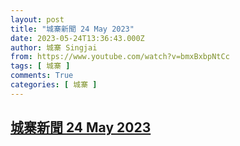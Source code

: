 ```yaml
---
layout: post
title: "城寨新聞 24 May 2023"
date: 2023-05-24T13:36:43.000Z
author: 城寨 Singjai
from: https://www.youtube.com/watch?v=bmxBxbpNtCc
tags: [ 城寨 ]
comments: True
categories: [ 城寨 ]
---
```

<!--1684935403000-->
[城寨新聞 24 May 2023](https://www.youtube.com/watch?v=bmxBxbpNtCc)
------

<div>

</div>
